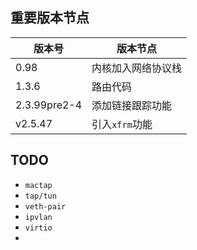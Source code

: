 

## 重要版本节点

| 版本号       | 版本节点           |
| ------------ | ------------------ |
| 0.98         | 内核加入网络协议栈 |
| 1.3.6        | 路由代码           |
| 2.3.99pre2-4 | 添加链接跟踪功能   |
| v2.5.47      | 引入`xfrm`功能     |







## TODO

* `mactap`
* `tap/tun`
* `veth-pair`
* `ipvlan`
* `virtio`
* 



